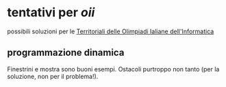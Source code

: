 # tentativi per *oii*
possibili soluzioni per le 
[Territoriali delle Olimpiadi Ialiane dell'Informatica](https://www.olimpiadi-informatica.it/)

## programmazione dinamica

Finestrini e mostra sono buoni esempi. 
Ostacoli purtroppo non tanto (per la soluzione, non per il problema!).
